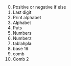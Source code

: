0. Positive or negative if else
1. Last digit
2. Print alphabet
3. Alphabet
4. Puts
5. Numbers
6. Numberz
7. tablahpla
8. base 16
9. comb
10. Comb 2